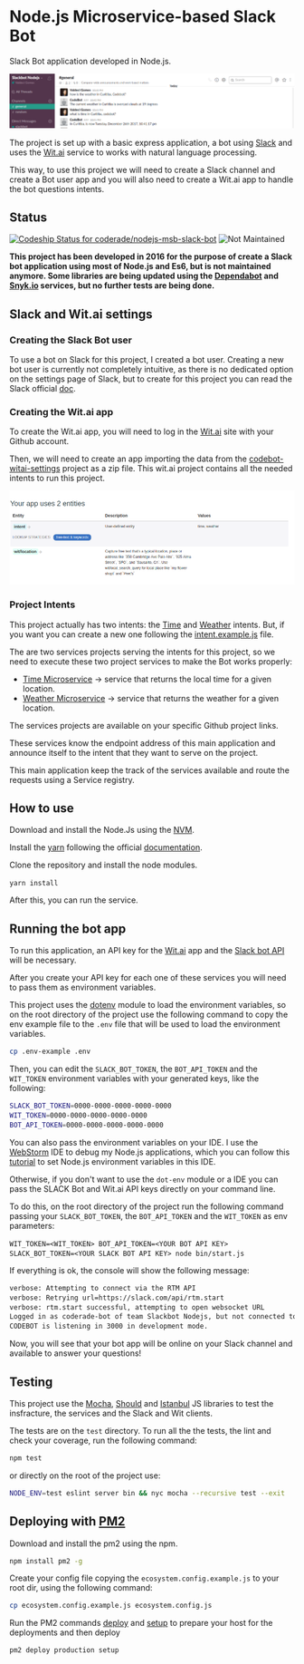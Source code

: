# Node.js Microservice-based Slack Bot

Slack Bot application developed in Node.js.

![SlackBot](doc/images/slackbot.png)

The project is set up with a basic express application, a bot using [Slack](https://slack.com/) and uses 
the [Wit.ai](https://wit.ai/) service to works with natural language processing.

This way, to use this project we will need to create a Slack channel and create a Bot user app and you will 
also need to create a Wit.ai app to handle the bot questions intents.

## Status

[ ![Codeship Status for coderade/nodejs-msb-slack-bot](https://app.codeship.com/projects/a16ebc70-0220-0136-a7cd-1e9c793cff7d/status?branch=master)](https://app.codeship.com/projects/280037) ![Not Maintained](https://img.shields.io/badge/Maintenance%20Level-Not%20Maintained-yellow.svg)

**This project has been developed in 2016 for the purpose of create a Slack bot application using most of Node.js and Es6, but is not maintained anymore. Some libraries are being updated using the [Dependabot](https://dependabot.com/) and [Snyk.io](https://snyk.io/) services, but no further tests are being done.**

## Slack and Wit.ai settings


### Creating the Slack Bot user

To use a bot on Slack for this project, I created a bot user. Creating a new bot user is currently not completely 
intuitive, as there is no dedicated option on the settings page of Slack, but to create for this project you can read 
the Slack official [doc](https://api.slack.com/bot-users).

### Creating the Wit.ai app

To create the Wit.ai app, you will need to log in the [Wit.ai](https://wit.ai/) site with your Github account.

Then, we will need to create an app importing the data from the 
[codebot-witai-settings](https://github.com/coderade/codebot-witai-settings) project as a zip file. 
This wit.ai project contains all the needed intents to run this project.

![](doc/images/wit-ai-intents.png)

### Project Intents

This project actually has two intents: the [Time](server/intents/timeIntent.js) and 
[Weather](server/intents/weatherIntent.js) intents. But, if you want you can create a new one following the 
[intent.example.js](server/intents/intent.example.js) file.

The are two services projects serving the intents for this project, so we need to execute these two project 
services to make the Bot works properly:

* [Time Microservice](https://github.com/coderade/nodejs-time-microservice) ->
service that returns the local time for a given location.
* [Weather Microservice](https://github.com/coderade/nodejs-weather-microservice) -> service that returns 
the weather for a given location.

The services projects are available on your specific Github project links.

These services know the endpoint address of this main application and announce itself
to the intent that they want to serve on the project.

This main application keep the track of the services available and route the requests using a Service registry.

## How to use

Download and install the Node.Js using the [NVM](https://github.com/creationix/nvm).

Install the [yarn](https://yarnpkg.com/en/) following the official
[documentation](https://yarnpkg.com/lang/en/docs/install/#linux-tab).

Clone the repository and install the node modules.

`yarn install`

After this, you can run the service.


## Running the bot app

To run this application, an API key for the
[Wit.ai](https://wit.ai) app and the [Slack bot API](https://api.slack.com/bot-users) will be necessary.

After you create your API key for each one of these services you will need to pass them as environment variables.

This project uses the [dotenv](https://github.com/motdotla/dotenv) module to load the environment variables, so on the 
root directory of the project use the following command to copy the env example file to the `.env` file that will be 
used to load the environment variables.

```bash
cp .env-example .env
```

Then, you can edit the `SLACK_BOT_TOKEN`, the `BOT_API_TOKEN` and the `WIT_TOKEN` environment variables with your 
generated keys, like the following:

```bash
SLACK_BOT_TOKEN=0000-0000-0000-0000-0000
WIT_TOKEN=0000-0000-0000-0000-0000
BOT_API_TOKEN=0000-0000-0000-0000-0000
```

You can also pass the environment variables on your IDE. 
I use the [WebStorm](https://www.jetbrains.com/webstorm) IDE to debug my Node.js applications, which you can follow this
[tutorial](https://www.jetbrains.com/help/webstorm/run-debug-configuration-node-js.html) to set Node.js environment 
variables in this IDE.

Otherwise, if you don't want to use the `dot-env` module or a IDE you can pass the SLACK Bot and Wit.ai API keys 
directly on your command line.

To do this, on the root directory of the project run the following command
passing your `SLACK_BOT_TOKEN`, the `BOT_API_TOKEN` and the `WIT_TOKEN` as env parameters:

`WIT_TOKEN=<WIT_TOKEN> BOT_API_TOKEN=<YOUR BOT API KEY> SLACK_BOT_TOKEN=<YOUR SLACK BOT API KEY> node bin/start.js`

If everything is ok, the console will show the following message:

```bash
verbose: Attempting to connect via the RTM API
verbose: Retrying url=https://slack.com/api/rtm.start
verbose: rtm.start successful, attempting to open websocket URL
Logged in as coderade-bot of team Slackbot Nodejs, but not connected to a channel yet
CODEBOT is listening in 3000 in development mode.
```
Now, you will see that your bot app will be online on your Slack channel and
available to answer your questions!


## Testing 

This project use the [Mocha](https://mochajs.org/), [Should](https://shouldjs.github.io/) and 
[Istanbul](https://istanbul.js.org/) JS libraries to test the insfracture, the services and the Slack and Wit 
clients.

The tests are on the `test` directory. To run all the the tests, the lint and check your coverage, run the following 
command:

```bash
npm test
```

or directly on the root of the project use:

```bash
NODE_ENV=test eslint server bin && nyc mocha --recursive test --exit
``` 

## Deploying with [PM2](http://pm2.keymetrics.io/) 

Download and install the pm2 using the npm.

```bash
npm install pm2 -g
```

Create your config file copying the `ecosystem.config.example.js` to your root dir, using the following command:

```bash
cp ecosystem.config.example.js ecosystem.config.js
```  

Run the PM2 commands [deploy](http://pm2.keymetrics.io/docs/usage/deployment/) and [setup](http://pm2.keymetrics.io/docs/usage/deployment/) 
to prepare your host for the deployments and then deploy

```bash
pm2 deploy production setup
```  

